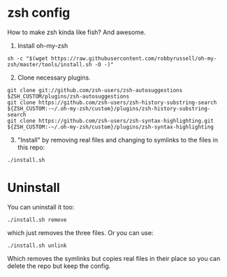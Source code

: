 # zsh config
How to make zsh kinda like fish? And awesome.


1. Install oh-my-zsh
```
sh -c "$(wget https://raw.githubusercontent.com/robbyrussell/oh-my-zsh/master/tools/install.sh -O -)"
```

2. Clone necessary plugins.
```
git clone git://github.com/zsh-users/zsh-autosuggestions $ZSH_CUSTOM/plugins/zsh-autosuggestions
git clone https://github.com/zsh-users/zsh-history-substring-search ${ZSH_CUSTOM:-~/.oh-my-zsh/custom}/plugins/zsh-history-substring-search
git clone https://github.com/zsh-users/zsh-syntax-highlighting.git ${ZSH_CUSTOM:-~/.oh-my-zsh/custom}/plugins/zsh-syntax-highlighting
```

3. "Install" by removing real files and changing to symlinks to the files in this repo:
```
./install.sh 
```

# Uninstall
You can uninstall it too:
```
./install.sh remove
```
which just removes the three files. Or you can use: 
```
./install.sh unlink
```
Which removes the symlinks but copies real files in their place so you can delete the repo but keep the config.
